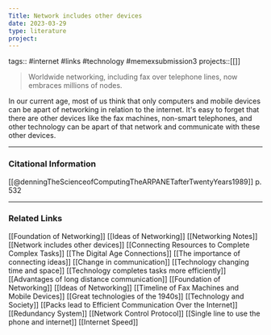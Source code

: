 ```yaml
---
Title: Network includes other devices
date: 2023-03-29
type: literature
project:
---
```

tags:: #internet #links #technology #memexsubmission3
projects::[[]]

> Worldwide networking, including fax over telephone lines, now embraces millions of nodes.

In our current age, most of us think that only computers and mobile devices can be apart of networking in relation to the internet. It's easy to forget that there are other devices like the fax machines, non-smart telephones, and other technology can be apart of that network and communicate with these other devices.

---
### Citational Information

[[@denningTheScienceofComputingTheARPANETafterTwentyYears1989]] p. 532

---

### Related Links

[[Foundation of Networking]]
[[Ideas of Networking]]
[[Networking Notes]]
[[Network includes other devices]]
[[Connecting Resources to Complete Complex Tasks]]
[[The Digital Age Connections]]
[[The importance of connecting ideas]]
[[Change in communication]]
[[Technology changing time and space]]
[[Technology completes tasks more efficiently]]
[[Advantages of long distance communication]]
[[Foundation of Networking]]
[[Ideas of Networking]]
[[Timeline of Fax Machines and Mobile Devices]]
[[Great technologies of the 1940s]]
[[Technology and Society]]
[[Packs lead to Efficient Communication Over the Internet]]
[[Redundancy System]]
[[Network Control Protocol]]
[[Single line to use the phone and internet]]
[[Internet Speed]]